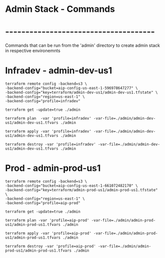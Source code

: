 # Admin Stack - Commands  
# -------------------------------------  

Commands that can be run from the 'admin' directory to create admin stack in respective environemnts


# Infradev - admin-dev-us1

	terraform remote config -backend=s3 \
	-backend-config="bucket=aip-config-us-east-1-596978647277" \
	-backend-config="key=terraform/admin-dev-us1/admin-dev-us1.tfstate" \
	-backend-config="region=us-east-1" \
	-backend-config="profile=infradev"

	terraform get -update=true ./admin

	terraform plan  -var 'profile=infradev' -var-file=./admin/admin-dev-us1/admin-dev-us1.tfvars ./admin

	terraform apply -var 'profile=infradev' -var-file=./admin/admin-dev-us1/admin-dev-us1.tfvars ./admin

	terraform destroy -var 'profile=infradev' -var-file=./admin/admin-dev-us1/admin-dev-us1.tfvars ./admin



# Prod - admin-prod-us1

	terraform remote config -backend=s3 \
	-backend-config="bucket=aip-config-us-east-1-661072482170" \
	-backend-config="key=terraform/admin-prod-us1/admin-prod-us1.tfstate" \
	-backend-config="region=us-east-1" \
	-backend-config="profile=aip-prod"

	terraform get -update=true ./admin

	terraform plan -var 'profile=aip-prod' -var-file=./admin/admin-prod-us1/admin-prod-us1.tfvars ./admin

	terraform apply -var 'profile=aip-prod' -var-file=./admin/admin-prod-us1/admin-prod-us1.tfvars ./admin

	terraform destroy -var 'profile=aip-prod' -var-file=./admin/admin-prod-us1/admin-prod-us1.tfvars ./admin

